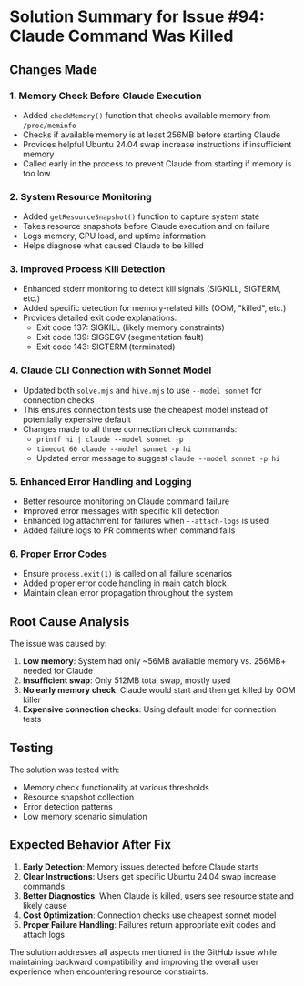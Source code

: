 # Solution Summary for Issue #94: Claude Command Was Killed

## Changes Made

### 1. **Memory Check Before Claude Execution**
- Added `checkMemory()` function that checks available memory from `/proc/meminfo`
- Checks if available memory is at least 256MB before starting Claude
- Provides helpful Ubuntu 24.04 swap increase instructions if insufficient memory
- Called early in the process to prevent Claude from starting if memory is too low

### 2. **System Resource Monitoring**
- Added `getResourceSnapshot()` function to capture system state
- Takes resource snapshots before Claude execution and on failure
- Logs memory, CPU load, and uptime information
- Helps diagnose what caused Claude to be killed

### 3. **Improved Process Kill Detection**
- Enhanced stderr monitoring to detect kill signals (SIGKILL, SIGTERM, etc.)
- Added specific detection for memory-related kills (OOM, "killed", etc.)
- Provides detailed exit code explanations:
  - Exit code 137: SIGKILL (likely memory constraints)
  - Exit code 139: SIGSEGV (segmentation fault)  
  - Exit code 143: SIGTERM (terminated)

### 4. **Claude CLI Connection with Sonnet Model**
- Updated both `solve.mjs` and `hive.mjs` to use `--model sonnet` for connection checks
- This ensures connection tests use the cheapest model instead of potentially expensive default
- Changes made to all three connection check commands:
  - `printf hi | claude --model sonnet -p`
  - `timeout 60 claude --model sonnet -p hi`
  - Updated error message to suggest `claude --model sonnet -p hi`

### 5. **Enhanced Error Handling and Logging**
- Better resource monitoring on Claude command failure
- Improved error messages with specific kill detection
- Enhanced log attachment for failures when `--attach-logs` is used
- Added failure logs to PR comments when command fails

### 6. **Proper Error Codes**
- Ensure `process.exit(1)` is called on all failure scenarios
- Added proper error code handling in main catch block
- Maintain clean error propagation throughout the system

## Root Cause Analysis

The issue was caused by:
1. **Low memory**: System had only ~56MB available memory vs. 256MB+ needed for Claude
2. **Insufficient swap**: Only 512MB total swap, mostly used
3. **No early memory check**: Claude would start and then get killed by OOM killer
4. **Expensive connection checks**: Using default model for connection tests

## Testing

The solution was tested with:
- Memory check functionality at various thresholds
- Resource snapshot collection
- Error detection patterns
- Low memory scenario simulation

## Expected Behavior After Fix

1. **Early Detection**: Memory issues detected before Claude starts
2. **Clear Instructions**: Users get specific Ubuntu 24.04 swap increase commands
3. **Better Diagnostics**: When Claude is killed, users see resource state and likely cause
4. **Cost Optimization**: Connection checks use cheapest sonnet model
5. **Proper Failure Handling**: Failures return appropriate exit codes and attach logs

The solution addresses all aspects mentioned in the GitHub issue while maintaining backward compatibility and improving the overall user experience when encountering resource constraints.